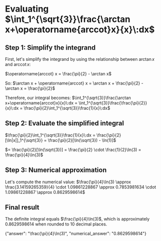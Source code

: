 # Evaluating $\int_1^{\sqrt{3}}\frac{\arctan x+\operatorname{arccot}x}{x}\:dx$

## Step 1: Simplify the integrand
First, let's simplify the integrand by using the relationship between $\arctan x$ and $\operatorname{arccot} x$:

$\operatorname{arccot} x = \frac{\pi}{2} - \arctan x$

So:
$\arctan x + \operatorname{arccot} x = \arctan x + \frac{\pi}{2} - \arctan x = \frac{\pi}{2}$

Therefore, our integral becomes:
$\int_1^{\sqrt{3}}\frac{\arctan x+\operatorname{arccot}x}{x}\:dx = \int_1^{\sqrt{3}}\frac{\frac{\pi}{2}}{x}\:dx = \frac{\pi}{2}\int_1^{\sqrt{3}}\frac{1}{x}\:dx$

## Step 2: Evaluate the simplified integral
$\frac{\pi}{2}\int_1^{\sqrt{3}}\frac{1}{x}\:dx = \frac{\pi}{2}[\ln|x|]_1^{\sqrt{3}} = \frac{\pi}{2}[\ln(\sqrt{3}) - \ln(1)]$

$= \frac{\pi}{2}[\ln(\sqrt{3})] = \frac{\pi}{2} \cdot \frac{1}{2}\ln(3) = \frac{\pi}{4}\ln(3)$

## Step 3: Numerical approximation
Let's compute the numerical value:
$\frac{\pi}{4}\ln(3) \approx \frac{3.14159265359}{4} \cdot 1.09861228867 \approx 0.7853981634 \cdot 1.09861228867 \approx 0.8629598614$

## Final result
The definite integral equals $\frac{\pi}{4}\ln(3)$, which is approximately $0.8629598614$ when rounded to 10 decimal places.

{"answer": "\\frac{\\pi}{4}\\ln(3)", "numerical_answer": "0.8629598614"}